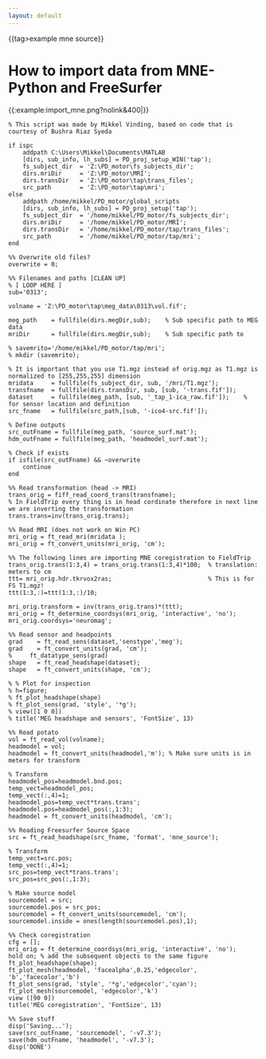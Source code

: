 ```yaml
---
layout: default
---
```


{{tag>example mne source}}

# How to import data from MNE-Python and FreeSurfer

{{:example:import_mne.png?nolink&400|}}

	
	
	% This script was made by Mikkel Vinding, based on code that is courtesy of Bushra Riaz Syeda
	
	if ispc
	    addpath C:\Users\Mikkel\Documents\MATLAB
	    [dirs, sub_info, lh_subs] = PD_proj_setup_WIN('tap');
	    fs_subject_dir  = 'Z:\PD_motor\fs_subjects_dir';
	    dirs.mriDir     = 'Z:\PD_motor\MRI';
	    dirs.transDir   = 'Z:\PD_motor\tap\trans_files';
	    src_path        = 'Z:\PD_motor\tap\mri';
	else
	    addpath /home/mikkel/PD_motor/global_scripts
	    [dirs, sub_info, lh_subs] = PD_proj_setup('tap');
	    fs_subject_dir  = '/home/mikkel/PD_motor/fs_subjects_dir';
	    dirs.mriDir     = '/home/mikkel/PD_motor/MRI'; 
	    dirs.transDir   = '/home/mikkel/PD_motor/tap/trans_files';
	    src_path        = '/home/mikkel/PD_motor/tap/mri';
	end
	
	%% Overwrite old files?
	overwrite = 0;
	
	%% Filenames and paths [CLEAN UP]
	% [ LOOP HERE ]
	sub='0313';
	
	volname = 'Z:\PD_motor\tap\meg_data\0313\vol.fif';
	
	meg_path    = fullfile(dirs.megDir,sub);    % Sub specific path to MEG data
	mriDir      = fullfile(dirs.megDir,sub);    % Sub specific path to 
	
	% savemrito='/home/mikkel/PD_motor/tap/mri';
	% mkdir (savemrito);
	
	% It is important that you use T1.mgz instead of orig.mgz as T1.mgz is normalized to [255,255,255] dimension
	mridata     = fullfile(fs_subject_dir, sub, '/mri/T1.mgz');                 
	transfname  = fullfile(dirs.transDir, sub, [sub, '-trans.fif']);
	dataset     = fullfile(meg_path, [sub, '_tap_1-ica_raw.fif']);    % for sensor location and definition 
	src_fname   = fullfile(src_path,[sub, '-ico4-src.fif']);
	
	% Define outputs
	src_outFname = fullfile(meg_path, 'source_surf.mat');
	hdm_outFname = fullfile(meg_path, 'headmodel_surf.mat');
	
	% Check if exists
	if isfile(src_outFname) && ~overwrite
	    continue
	end
	
	%% Read transformation (head -> MRI)
	trans_orig = fiff_read_coord_trans(transfname);
	% In FieldTrip every thing is in head cordinate therefore in next line we are inverting the transformation
	trans.trans=inv(trans_orig.trans);                                         
	
	%% Read MRI (does not work on Win PC)
	mri_orig = ft_read_mri(mridata );
	mri_orig = ft_convert_units(mri_orig, 'cm'); 
	
	%% The following lines are importing MNE coregistration to FieldTrip
	trans_orig.trans(1:3,4) = trans_orig.trans(1:3,4)*100;  % translation: meters to cm
	ttt= mri_orig.hdr.tkrvox2ras;                           % This is for FS T1.mgz!
	ttt(1:3,:)=ttt(1:3,:)/10;
	
	mri_orig.transform = inv(trans_orig.trans)*(ttt);
	mri_orig = ft_determine_coordsys(mri_orig, 'interactive', 'no');
	mri_orig.coordsys='neuromag';
	
	%% Read sensor and headpoints
	grad    = ft_read_sens(dataset,'senstype','meg'); 
	grad    = ft_convert_units(grad, 'cm');
	%     ft_datatype_sens(grad)
	shape   = ft_read_headshape(dataset);
	shape   = ft_convert_units(shape, 'cm');
	
	% % Plot for inspection
	% h=figure;
	% ft_plot_headshape(shape)
	% ft_plot_sens(grad, 'style', '*g');
	% view([1 0 0])
	% title('MEG headshape and sensors', 'FontSize', 13)
	
	%% Read potato
	vol = ft_read_vol(volname);
	headmodel = vol;
	headmodel = ft_convert_units(headmodel,'m'); % Make sure units is in meters for transform
	
	% Transform
	headmodel_pos=headmodel.bnd.pos;
	temp_vect=headmodel_pos;
	temp_vect(:,4)=1;
	headmodel_pos=temp_vect*trans.trans';
	headmodel.pos=headmodel_pos(:,1:3);
	headmodel = ft_convert_units(headmodel, 'cm');
	
	%% Reading Freesurfer Source Space
	src = ft_read_headshape(src_fname, 'format', 'mne_source');
	
	% Transform
	temp_vect=src.pos;
	temp_vect(:,4)=1;
	src_pos=temp_vect*trans.trans';
	src_pos=src_pos(:,1:3);
	
	% Make source model
	sourcemodel = src;
	sourcemodel.pos = src_pos;
	sourcemodel = ft_convert_units(sourcemodel, 'cm');
	sourcemodel.inside = ones(length(sourcemodel.pos),1);
	
	%% Check coregistration
	cfg = [];
	mri_orig = ft_determine_coordsys(mri_orig, 'interactive', 'no');
	hold on; % add the subsequent objects to the same figure
	ft_plot_headshape(shape);
	ft_plot_mesh(headmodel, 'facealpha',0.25,'edgecolor', 'b','facecolor','b')
	ft_plot_sens(grad, 'style', '*g','edgecolor','cyan');
	ft_plot_mesh(sourcemodel, 'edgecolor','k')
	view ([90 0])
	title('MEG coregistration', 'FontSize', 13)
	
	%% Save stuff
	disp('Saving...');
	save(src_outFname, 'sourcemodel', '-v7.3');
	save(hdm_outFname, 'headmodel', '-v7.3');
	disp('DONE')


